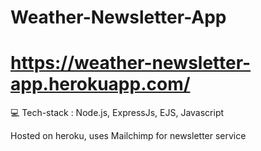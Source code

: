 # Weather-Newsletter-App
# https://weather-newsletter-app.herokuapp.com/


💻 Tech-stack : Node.js, ExpressJs, EJS, Javascript 

Hosted on heroku, uses Mailchimp for newsletter service

